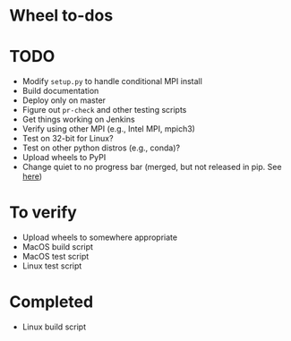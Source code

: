 # Wheel to-dos

# TODO
- Modify ```setup.py``` to handle conditional MPI install
- Build documentation
- Deploy only on master
- Figure out ```pr-check``` and other testing scripts
- Get things working on Jenkins
- Verify using other MPI (e.g., Intel MPI, mpich3)
- Test on 32-bit for Linux?
- Test on other python distros (e.g., conda)?
- Upload wheels to PyPI
- Change quiet to no progress bar (merged, but not released in pip. See [here](https://github.com/pypa/pip/pull/4194/commits/0124945031e93236c2300eb45c2f962768be62d8))

# To verify
- Upload wheels to somewhere appropriate
- MacOS build script
- MacOS test script
- Linux test script

# Completed
- Linux build script
